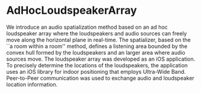 # AdHocLoudspeakerArray

We introduce an audio spatialization method based on an ad hoc loudspeaker array where the loudspeakers and audio sources can freely move along the horizontal plane in real-time.
The spatializer, based on the ``a room within a room'' method, defines a listening area bounded by the convex hull formed by the loudspeakers and an larger area where audio sources move. 
The loudspeaker array was developed as an iOS application. 
To precisely determine the locations of the loudspeakers, the application uses an iOS library for indoor positioning that employs Ultra-Wide Band. 
Peer-to-Peer communication was used to exchange audio and loudspeaker location information.
